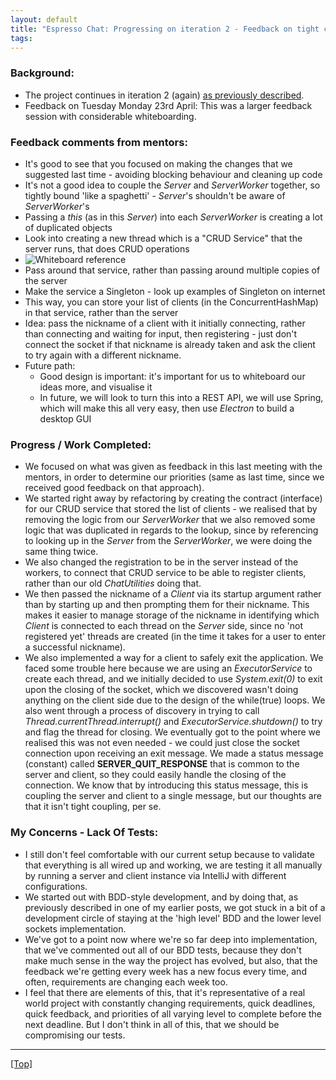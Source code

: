 ```yaml
---
layout: default
title: "Espresso Chat: Progressing on iteration 2 - Feedback on tight coupling"
tags:
---
```


### Background:
- The project continues in iteration 2 (again) [as previously described](https://michaelmyob.github.io/2018/04/20/2018-04-20-espresso-chat-initial-learnings-challenges).
- Feedback on Tuesday Monday 23rd April: This was a larger feedback session with considerable whiteboarding.

### Feedback comments from mentors:
- It's good to see that you focused on making the changes that we suggested last time - avoiding blocking behaviour and cleaning up code
- It's not a good idea to couple the _Server_ and _ServerWorker_ together, so tightly bound 'like a spaghetti' - _Server_'s shouldn't be aware of _ServerWorker_'s
- Passing a _this_ (as in this _Server_) into each _ServerWorker_ is creating a lot of duplicated objects
- Look into creating a new thread which is a "CRUD Service" that the server runs, that does CRUD operations
- ![Whiteboard reference](https://i.imgur.com/ivtaohW.jpg)
- Pass around that service, rather than passing around multiple copies of the server
- Make the service a Singleton - look up examples of Singleton on internet
- This way, you can store your list of clients (in the ConcurrentHashMap) in that service, rather than the server
- Idea: pass the nickname of a client with it initially connecting, rather than connecting and waiting for input, then registering - just don't connect the socket if that nickname is already taken and ask the client to try again with a different nickname.
- Future path:
  - Good design is important: it's important for us to whiteboard our ideas more, and visualise it
  - In future, we will look to turn this into a REST API, we will use Spring, which will make this all very easy, then use _Electron_ to build a desktop GUI

### Progress / Work Completed:
- We focused on what was given as feedback in this last meeting with the mentors, in order to determine our priorities (same as last time, since we received good feedback on that approach).
- We started right away by refactoring by creating the contract (interface) for our CRUD service that stored the list of clients - we realised that by removing the logic from our _ServerWorker_ that we also removed some logic that was duplicated in regards to the lookup, since by referencing to looking up in the _Server_ from the _ServerWorker_, we were doing the same thing twice.
- We also changed the registration to be in the server instead of the workers, to connect that CRUD service to be able to register clients, rather than our old _ChatUtilities_ doing that.
- We then passed the nickname of a _Client_ via its startup argument rather than by starting up and then prompting them for their nickname. This makes it easier to manage storage of the nickname in identifying which _Client_ is connected to each thread on the _Server_ side, since no 'not registered yet' threads are created (in the time it takes for a user to enter a successful nickname).
- We also implemented a way for a client to safely exit the application. We faced some trouble here because we are using an _ExecutorService_ to create each thread, and we initially decided to use _System.exit(0)_ to exit upon the closing of the socket, which we discovered wasn't doing anything on the client side due to the design of the while(true) loops. We also went through a process of discovery in trying to call _Thread.currentThread.interrupt()_ and _ExecutorService.shutdown()_ to try and flag the thread for closing. We eventually got to the point where we realised this was not even needed - we could just close the socket connection upon receiving an exit message. We made a status message (constant) called __SERVER_QUIT_RESPONSE__ that is common to the server and client, so they could easily handle the closing of the connection. We know that by introducing this status message, this is coupling the server and client to a single message, but our thoughts are that it isn't tight coupling, per se.

### My Concerns - Lack Of Tests:
- I still don't feel comfortable with our current setup because to validate that everything is all wired up and working, we are testing it all manually by running a server and client instance via IntelliJ with different configurations.
- We started out with BDD-style development, and by doing that, as previously described in one of my earlier posts, we got stuck in a bit of a development circle of staying at the 'high level' BDD and the lower level sockets implementation.
- We've got to a point now where we're so far deep into implementation, that we've commented out all of our BDD tests, because they don't make much sense in the way the project has evolved, but also, that the feedback we're getting every week has a new focus every time, and often, requirements are changing each week too.
- I feel that there are elements of this, that it's representative of a real world project with constantly changing requirements, quick deadlines, quick feedback, and priorities of all varying level to complete before the next deadline. But I don't think in all of this, that we should be compromising our tests.


***

[[Top]](#top)
